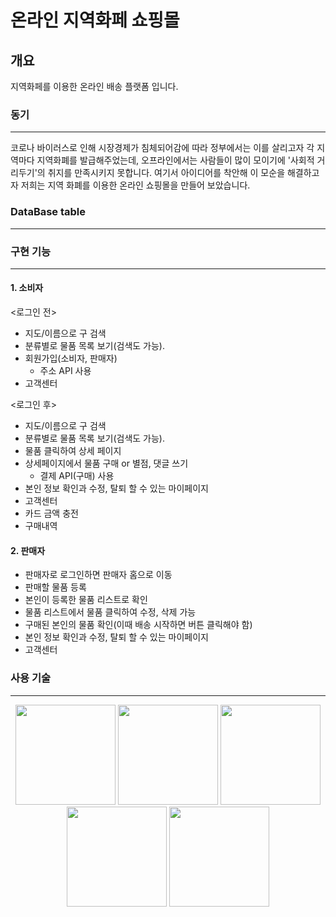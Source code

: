# 온라인 지역화페 쇼핑몰

## 개요
지역화페를 이용한 온라인 배송 플랫폼 입니다.

### 동기
-----------------------------------------------------------------------------
코로나 바이러스로 인해 시장경제가 침체되어감에 따라 정부에서는 이를 살리고자 각 지역마다 지역화폐를 발급해주었는데, 
오프라인에서는 사람들이 많이 모이기에 '사회적 거리두기'의 취지를 만족시키지 못합니다. 여기서 아이디어를 착안해
이 모순을 해결하고자 저희는 지역 화폐를 이용한 온라인 쇼핑몰을 만들어 보았습니다.

### DataBase table
----------------------------------------------------------------------
#### 

### 구현 기능
----------------------------------------------------------------------
#### 1. 소비자 <br>
<로그인 전>
 - 지도/이름으로 구 검색
 - 분류별로 물품 목록 보기(검색도 가능).
 - 회원가입(소비자, 판매자)
    - 주소 API 사용
 - 고객센터
 
<로그인 후>
 - 지도/이름으로 구 검색
 - 분류별로 물품 목록 보기(검색도 가능).
 - 물품 클릭하여 상세 페이지
 - 상세페이지에서 물품 구매 or 별점, 댓글 쓰기
    - 결제 API(구매) 사용
 - 본인 정보 확인과 수정, 탈퇴 할 수 있는 마이페이지
 - 고객센터
 - 카드 금액 충전
 - 구매내역
 
#### 2. 판매자
 - 판매자로 로그인하면 판매자 홈으로 이동
 - 판매할 물품 등록
 - 본인이 등록한 물품 리스트로 확인
 - 물품 리스트에서 물품 클릭하여 수정, 삭제 가능
 - 구매된 본인의 물품 확인(이때 배송 시작하면 버튼 클릭해야 함)
 - 본인 정보 확인과 수정, 탈퇴 할 수 있는 마이페이지
 - 고객센터
 
 ### 사용 기술
-------------------------------------------------------------------------
 <div align="center">
<img width="160" src = "https://user-images.githubusercontent.com/60992445/84227452-7300f580-ab1f-11ea-90c2-80dde33ed975.png">
<img width="160" src = "https://user-images.githubusercontent.com/60992445/83321165-a2df0c00-a288-11ea-8219-d906b31c00a3.jpg">
<img width="160" src = "https://user-images.githubusercontent.com/60992445/83321181-c43ff800-a288-11ea-9235-391c6ff715dc.png">
<img width="160" src = "https://user-images.githubusercontent.com/60992445/83321186-ca35d900-a288-11ea-9e8c-9a3422344f9f.png">
<img width="160" src = "https://user-images.githubusercontent.com/60992445/84227339-1bfb2080-ab1f-11ea-90e8-ab0d41e2c3eb.png">
</div>

